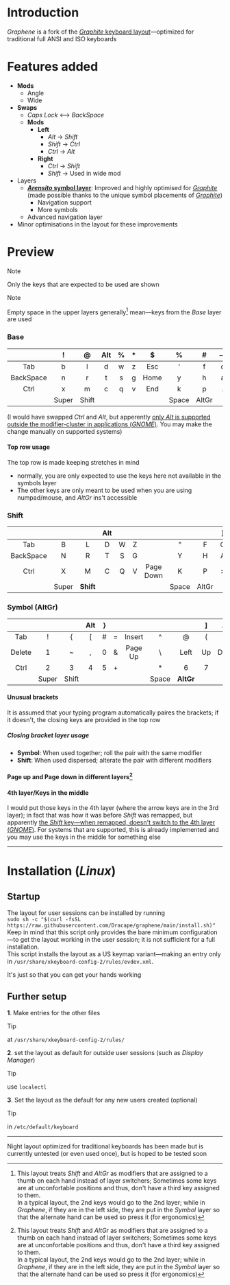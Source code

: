 [graphite]: https://github.com/rdavison/graphite-layout "Graphite is a highly optimized, well balanced, general purpose keyboard layout designed to accommodate the real world needs of typists looking for a great “out-of-the-box” experience. Its design incorporates many contemporary theories about layouts to find a balance between comfort and speed. In addition to its impressive performance in metrics, Graphite has also been extensively tested and validated through real-world usage."

# Introduction
*Graphene* is a fork of the [*Graphite* keyboard layout][graphite]—optimized for traditional full ANSI and ISO keyboards

# Features added
- **Mods**
  - Angle
  - Wide
- **Swaps**
  - *Caps Lock* <—> *BackSpace*
  - **Mods**
    - **Left**
      - *Alt* -> *Shift*
      - *Shift* -> *Ctrl*
      - *Ctrl* -> *Alt*
    - **Right**
      - *Ctrl* -> *Shift*
      - *Shift* -> Used in wide mod
- Layers
  - **[*Arensito* symbol layer](https://www.pvv.org/~hakonhal/main.cgi/keyboard "The homepage for the *Arensito* layout")**: Improved and highly optimised for [*Graphite*][graphite] (made possible thanks to the unique symbol placements of [*Graphite*][graphite])
    - Navigation support
    - More symbols
  - Advanced navigation layer
- Minor optimisations in the layout for these improvements

# Preview
> [!NOTE]
> Only the keys that are expected to be used are shown  

> [!NOTE]
> Empty space in the upper layers generally[^unpreserved-layer-keys/weird-layer-distro] mean—keys from the *Base* layer are used  
### Base
| | ! | @ | Alt | % | * | $ | % | # | — | Alt | \| | & |
|:---:|:---:|:---:|:---:|:---:|:---:|:---:|:---:|:---:|:---:|:---:|:---:|:---:|
| Tab | b | l | d | w | z | Esc | ' | f | o | u | j | ; |
| BackSpace | n | r | t | s | g | Home | y | h | a | e | i | Return |
| Ctrl | x | m | c | q | v | End | k | p | . | - | / | |
| | Super | Shift | | | | | Space | AltGr | | | | |

(I would have swapped *Ctrl* and *Alt*, but apperently [only *Alt* is supported outside the modifier-cluster in applications (*GNOME*)](https://gitlab.gnome.org/GNOME/mutter/-/issues/4270). You may make the change manually on supported systems)
#### Top row usage
The top row is made keeping stretches in mind
- normally, you are only expected to use the keys here not available in the symbols layer
- The other keys are only meant to be used when you are using numpad/mouse, and *AltGr* ins't accessible
### Shift
| | | | Alt | | | | | | ] | Alt | ) | |
|:---:|:---:|:---:|:---:|:---:|:---:|:---:|:---:|:---:|:---:|:---:|:---:|:---:|
| Tab | B | L | D | W | Z | | " | F | O | U | J | : |
| BackSpace | N | R | T | S | G | | Y | H | A | E | I | ? | |
| Ctrl | X | M | C | Q | V | Page Down | K | P | > | _ | < | |
| | Super | **Shift** | | | | | Space | AltGr | | | | |

### Symbol (AltGr)
| | | | Alt | } | | | | | ] | Alt | ) | |
|:---:|:---:|:---:|:---:|:---:|:---:|:---:|:---:|:---:|:---:|:---:|:---:|:---:|
| Tab | ! | { | [ | # | = | Insert | ^ | @ | ( | $ | ` | |
| Delete | 1 | ~ | , | 0 | & | Page Up | \ | Left | Up | Down | Right | |
| Ctrl | 2 | 3 | 4 | 5 | + | | * | 6 | 7 | 8 | 9 | |
| | Super | Shift | | | | | Space | **AltGr** | | | | |
#### Unusual brackets
It is assumed that your typing program automatically paires the brackets; if it doesn't, the closing keys are provided in the top row
##### Closing bracket layer usage
- **Symbol**: When used together; roll the pair with the same modifier
- **Shift**: When used dispersed; alterate the pair with different modifiers 
#### Page up and Page down in different layers[^unpreserved-layer-keys/weird-layer-distro]
#### 4th layer/Keys in the middle
I would put those keys in the 4th layer (where the arrow keys are in the 3rd layer); in fact that was how it was before *Shift* was remapped, but apparently [the *Shift* key—when remapped, doesn't switch to the 4th layer (*GNOME*)](https://gitlab.gnome.org/GNOME/mutter/-/issues/4273). For systems that are supported, this is already implemented and you may use the keys in the middle for something else

---

# Installation (*Linux*)
## Startup
The layout for user sessions can be installed by running  
`sudo sh -c "$(curl -fsSL https://raw.githubusercontent.com/Dracape/graphene/main/install.sh)"`  
Keep in mind that this script only provides the bare minimum configuration—to get the layout working in the user session; it is not sufficient for a full installation.  
This script installs the layout as a US keymap variant—making an entry only in `/usr/share/xkeyboard-config-2/rules/evdev.xml`.

It's just so that you can get your hands working

## Further setup
**1**. Make entries for the other files  
> [!TIP]
> at ``/usr/share/xkeyboard-config-2/rules/``

**2**. set the layout as default for outside user sessions (such as *Display Manager*)
> [!TIP]
> use `localectl`
  
**3**. Set the layout as the default for any new users created (optional)
> [!TIP]
> in `/etc/default/keyboard`

---

Night layout optimized for traditional keyboards has been made but is currently untested (or even used once), but is hoped to be tested soon

[^unpreserved-layer-keys/weird-layer-distro]: This layout treats *Shift* and *AltGr* as modifiers that are assigned to a thumb on each hand instead of layer switchers; Sometimes some keys are at unconfortable positions and thus, don't have a third key assigned to them.  
  In a typical layout, the 2nd keys would go to the 2nd layer; while in *Graphene*, if they are in the left side, they are put in the *Symbol* layer so that the alternate hand can be used so press it (for ergonomics)
